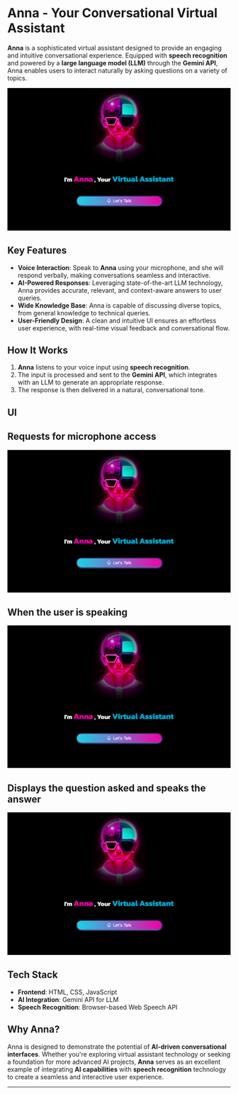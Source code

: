 # **Anna - Your Conversational Virtual Assistant**

**Anna** is a sophisticated virtual assistant designed to provide an engaging and intuitive conversational experience. Equipped with **speech recognition** and powered by a **large language model (LLM)** through the **Gemini API**, Anna enables users to interact naturally by asking questions on a variety of topics.

![front](https://raw.githubusercontent.com/charm-23/my-virtual-assis/f40d1886c69a8a4592dd699a7a3691e4da926f26/Screenshot%202024-12-13%20at%209.49.07%20PM.png)

## **Key Features**

- **Voice Interaction**: Speak to **Anna** using your microphone, and she will respond verbally, making conversations seamless and interactive.
- **AI-Powered Responses**: Leveraging state-of-the-art LLM technology, Anna provides accurate, relevant, and context-aware answers to user queries.
- **Wide Knowledge Base**: Anna is capable of discussing diverse topics, from general knowledge to technical queries.
- **User-Friendly Design**: A clean and intuitive UI ensures an effortless user experience, with real-time visual feedback and conversational flow.

## **How It Works**

1. **Anna** listens to your voice input using **speech recognition**.
2. The input is processed and sent to the **Gemini API**, which integrates with an LLM to generate an appropriate response.
3. The response is then delivered in a natural, conversational tone.

## **UI**

## Requests for microphone access
![microphone](https://raw.githubusercontent.com/charm-23/my-virtual-assis/f40d1886c69a8a4592dd699a7a3691e4da926f26/Screenshot%202024-12-13%20at%209.49.07%20PM.png)

## When the user is speaking
![speak](https://raw.githubusercontent.com/charm-23/my-virtual-assis/f40d1886c69a8a4592dd699a7a3691e4da926f26/Screenshot%202024-12-13%20at%209.49.07%20PM.png)

## Displays the question asked and speaks the answer
![microphone](https://raw.githubusercontent.com/charm-23/my-virtual-assis/f40d1886c69a8a4592dd699a7a3691e4da926f26/Screenshot%202024-12-13%20at%209.49.07%20PM.png)





## **Tech Stack**

- **Frontend**: HTML, CSS, JavaScript
- **AI Integration**: Gemini API for LLM
- **Speech Recognition**: Browser-based Web Speech API

## **Why Anna?**

Anna is designed to demonstrate the potential of **AI-driven conversational interfaces**. Whether you're exploring virtual assistant technology or seeking a foundation for more advanced AI projects, **Anna** serves as an excellent example of integrating **AI capabilities** with **speech recognition** technology to create a seamless and interactive user experience.

---
